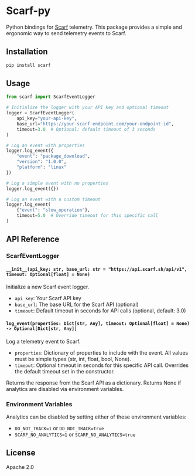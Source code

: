 # Scarf-py

Python bindings for [Scarf](https://scarf.sh) telemetry. This package provides a simple and ergonomic way to send telemetry events to Scarf.

## Installation

```bash
pip install scarf
```

## Usage

```python
from scarf import ScarfEventLogger

# Initialize the logger with your API key and optional timeout
logger = ScarfEventLogger(
    api_key="your-api-key",
    base_url="https://your-scarf-endpoint.com/your-endpoint-id",
    timeout=3.0  # Optional: default timeout of 3 seconds
)

# Log an event with properties
logger.log_event({
    "event": "package_download",
    "version": "1.0.0",
    "platform": "linux"
})

# Log a simple event with no properties
logger.log_event({})

# Log an event with a custom timeout
logger.log_event(
    {"event": "slow_operation"},
    timeout=5.0  # Override timeout for this specific call
)
```

## API Reference

### ScarfEventLogger

#### `__init__(api_key: str, base_url: str = "https://api.scarf.sh/api/v1", timeout: Optional[float] = None)`

Initialize a new Scarf event logger.

- `api_key`: Your Scarf API key
- `base_url`: The base URL for the Scarf API (optional)
- `timeout`: Default timeout in seconds for API calls (optional, default: 3.0)

#### `log_event(properties: Dict[str, Any], timeout: Optional[float] = None) -> Optional[Dict[str, Any]]`

Log a telemetry event to Scarf.

- `properties`: Dictionary of properties to include with the event. All values must be simple types (str, int, float, bool, None).
- `timeout`: Optional timeout in seconds for this specific API call. Overrides the default timeout set in the constructor.

Returns the response from the Scarf API as a dictionary. Returns None if analytics are disabled via environment variables.

### Environment Variables

Analytics can be disabled by setting either of these environment variables:
- `DO_NOT_TRACK=1` or `DO_NOT_TRACK=true`
- `SCARF_NO_ANALYTICS=1` or `SCARF_NO_ANALYTICS=true`

## License

Apache 2.0